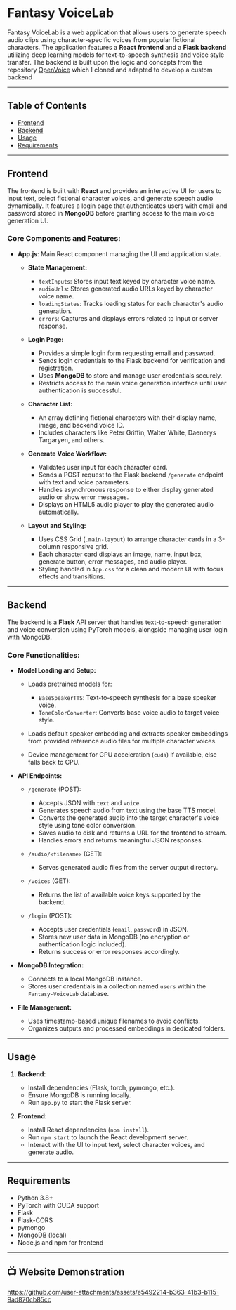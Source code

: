 # Fantasy VoiceLab

Fantasy VoiceLab is a web application that allows users to generate speech audio clips using character-specific voices from popular fictional characters. 
The application features a **React frontend** and a **Flask backend** utilizing deep learning models for text-to-speech synthesis and voice style transfer. 
The backend is built upon the logic and concepts from the repository [OpenVoice](https://github.com/myshell-ai/OpenVoice) which I cloned and adapted to develop a custom backend

---

## Table of Contents
- [Frontend](#frontend)
- [Backend](#backend)
- [Usage](#usage)
- [Requirements](#requirements)

---

## Frontend

The frontend is built with **React** and provides an interactive UI for users to input text, select fictional character voices, and generate speech audio dynamically. It features a login page that authenticates users with email and password stored in **MongoDB** before granting access to the main voice generation UI.

### Core Components and Features:

- **App.js**: Main React component managing the UI and application state.
  
  - **State Management:**
    - `textInputs`: Stores input text keyed by character voice name.
    - `audioUrls`: Stores generated audio URLs keyed by character voice name.
    - `loadingStates`: Tracks loading status for each character's audio generation.
    - `errors`: Captures and displays errors related to input or server response.

  - **Login Page:**
    - Provides a simple login form requesting email and password.
    - Sends login credentials to the Flask backend for verification and registration.
    - Uses **MongoDB** to store and manage user credentials securely.
    - Restricts access to the main voice generation interface until user authentication is successful.

  - **Character List:**
    - An array defining fictional characters with their display name, image, and backend voice ID.
    - Includes characters like Peter Griffin, Walter White, Daenerys Targaryen, and others.

  - **Generate Voice Workflow:**
    - Validates user input for each character card.
    - Sends a POST request to the Flask backend `/generate` endpoint with text and voice parameters.
    - Handles asynchronous response to either display generated audio or show error messages.
    - Displays an HTML5 audio player to play the generated audio automatically.

  - **Layout and Styling:**
    - Uses CSS Grid (`.main-layout`) to arrange character cards in a 3-column responsive grid.
    - Each character card displays an image, name, input box, generate button, error messages, and audio player.
    - Styling handled in `App.css` for a clean and modern UI with focus effects and transitions.


---

## Backend

The backend is a **Flask** API server that handles text-to-speech generation and voice conversion using PyTorch models, alongside managing user login with MongoDB.

### Core Functionalities:

- **Model Loading and Setup:**

  - Loads pretrained models for:
    - `BaseSpeakerTTS`: Text-to-speech synthesis for a base speaker voice.
    - `ToneColorConverter`: Converts base voice audio to target voice style.

  - Loads default speaker embedding and extracts speaker embeddings from provided reference audio files for multiple character voices.

  - Device management for GPU acceleration (`cuda`) if available, else falls back to CPU.

- **API Endpoints:**

  - `/generate` (POST):
    - Accepts JSON with `text` and `voice`.
    - Generates speech audio from text using the base TTS model.
    - Converts the generated audio into the target character's voice style using tone color conversion.
    - Saves audio to disk and returns a URL for the frontend to stream.
    - Handles errors and returns meaningful JSON responses.

  - `/audio/<filename>` (GET):
    - Serves generated audio files from the server output directory.

  - `/voices` (GET):
    - Returns the list of available voice keys supported by the backend.

  - `/login` (POST):
    - Accepts user credentials (`email`, `password`) in JSON.
    - Stores new user data in MongoDB (no encryption or authentication logic included).
    - Returns success or error responses accordingly.

- **MongoDB Integration:**
  - Connects to a local MongoDB instance.
  - Stores user credentials in a collection named `users` within the `Fantasy-VoiceLab` database.

- **File Management:**
  - Uses timestamp-based unique filenames to avoid conflicts.
  - Organizes outputs and processed embeddings in dedicated folders.

---

## Usage

1. **Backend**:  
   - Install dependencies (Flask, torch, pymongo, etc.).  
   - Ensure MongoDB is running locally.  
   - Run `app.py` to start the Flask server.

2. **Frontend**:  
   - Install React dependencies (`npm install`).  
   - Run `npm start` to launch the React development server.  
   - Interact with the UI to input text, select character voices, and generate audio.

---

## Requirements

- Python 3.8+
- PyTorch with CUDA support 
- Flask
- Flask-CORS
- pymongo
- MongoDB (local)
- Node.js and npm for frontend


---

## 📺 Website Demonstration
https://github.com/user-attachments/assets/e5492214-b363-41b3-b115-9ad870cb85cc
